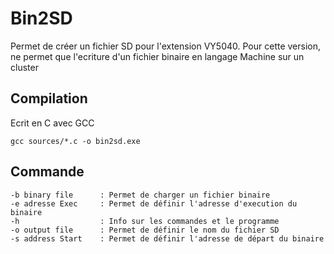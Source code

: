 # Bin2SD

Permet de créer un fichier SD pour l'extension VY5040.
Pour cette version, ne permet que l'ecriture d'un fichier binaire en langage Machine sur un cluster

## Compilation

Ecrit en C avec GCC

`gcc sources/*.c -o bin2sd.exe`

## Commande


    -b binary file      : Permet de charger un fichier binaire
    -e adresse Exec     : Permet de définir l'adresse d'execution du binaire
    -h                  : Info sur les commandes et le programme
    -o output file      : Permet de définir le nom du fichier SD
    -s address Start    : Permet de définir l'adresse de départ du binaire

